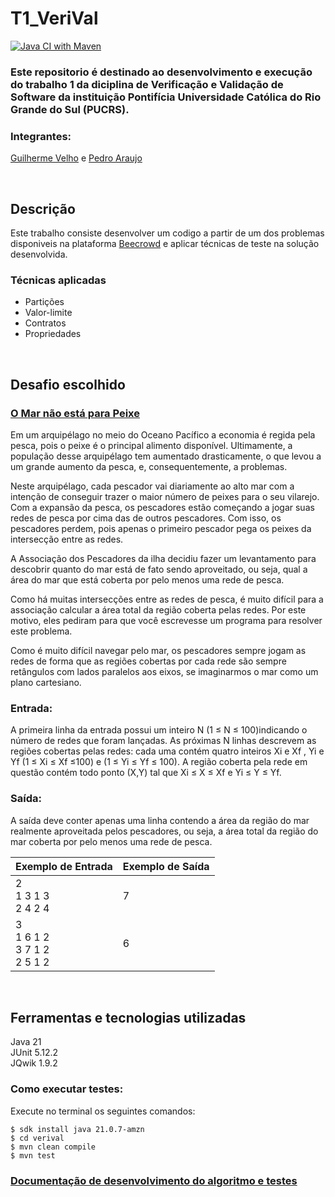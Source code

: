 # T1_VeriVal

[![Java CI with Maven](https://github.com/GuilhermeVSam/T1_VeriVal/actions/workflows/maven.yml/badge.svg)](https://github.com/GuilhermeVSam/T1_VeriVal/actions/workflows/maven.yml)

### Este repositorio é destinado ao desenvolvimento e execução do trabalho 1 da diciplina de Verificação e Validação de Software da instituição Pontifícia Universidade Católica do Rio Grande do Sul (PUCRS).

### Integrantes: 
[Guilherme Velho](https://github.com/GuilhermeVSam) e [Pedro Araujo](https://github.com/PedroRamos02)

<br>

## Descrição

Este trabalho consiste desenvolver um codigo a partir de um dos problemas disponiveis na plataforma [Beecrowd](https://judge.beecrowd.com/pt) e aplicar técnicas de teste na solução desenvolvida.

### Técnicas aplicadas
- Partições
- Valor-limite
- Contratos
- Propriedades

<br>

## Desafio escolhido

### [O Mar não está para Peixe](https://judge.beecrowd.com/pt/problems/view/2393)
Em um arquipélago no meio do Oceano Pacífico a economia é regida pela pesca, pois o peixe é o principal alimento disponível. Ultimamente, a população desse arquipélago tem aumentado drasticamente, o que levou a um grande aumento da pesca, e, consequentemente, a problemas.

Neste arquipélago, cada pescador vai diariamente ao alto mar com a intenção de conseguir trazer o maior número de peixes para o seu vilarejo. Com a expansão da pesca, os pescadores estão começando a jogar suas redes de pesca por cima das de outros pescadores. Com isso, os pescadores perdem, pois apenas o primeiro pescador pega os peixes da intersecção entre as redes.

A Associação dos Pescadores da ilha decidiu fazer um levantamento para descobrir quanto do mar está de fato sendo aproveitado, ou seja, qual a área do mar que está coberta por pelo menos uma rede de pesca.

Como há muitas intersecções entre as redes de pesca, é muito difícil para a associação calcular a área total da região coberta pelas redes. Por este motivo, eles pediram para que você escrevesse um programa para resolver este problema.

Como é muito difícil navegar pelo mar, os pescadores sempre jogam as redes de forma que as regiões cobertas por cada rede são sempre retângulos com lados paralelos aos eixos, se imaginarmos o mar como um plano cartesiano.

### Entrada:
A primeira linha da entrada possui um inteiro N (1 ≤ N ≤ 100)indicando o número de redes que foram lançadas. As próximas N linhas descrevem as regiões cobertas pelas redes: cada uma contém quatro inteiros Xi e Xf , Yi e Yf  (1 ≤ Xi ≤ Xf ≤100) e (1 ≤ Yi ≤ Yf ≤ 100). A região coberta pela rede em questão contém todo ponto (X,Y) tal que Xi ≤ X ≤ Xf e Yi ≤ Y ≤ Yf.

### Saída:
A saída deve conter apenas uma linha contendo a área da região do mar realmente aproveitada pelos pescadores, ou seja, a área total da região do mar coberta por pelo menos uma rede de pesca.

| Exemplo de Entrada                       | Exemplo de Saída |
|------------------------------------------|------------------|
| 2 <br> 1 3 1 3 <br> 2 4 2 4              | 7                |
| 3 <br> 1 6 1 2 <br> 3 7 1 2 <br> 2 5 1 2 | 6                |

<br>

## Ferramentas e tecnologias utilizadas
Java 21  
JUnit 5.12.2  
JQwik 1.9.2

### Como executar testes:
Execute no terminal os seguintes comandos:
```
$ sdk install java 21.0.7-amzn
$ cd verival
$ mvn clean compile
$ mvn test
```

### [Documentação de desenvolvimento do algoritmo e testes](https://github.com/GuilhermeVSam/T1_VeriVal/issues)
